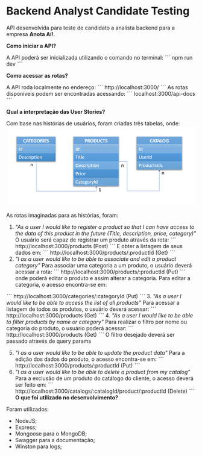 <h1>Backend Analyst Candidate Testing</h1>

  API desenvolvida para teste de candidato a analista backend para a empresa **Anota Aí!**.

<strong>Como iniciar a API?</strong>

  A API poderá ser inicializada utilizando o comando no terminal:
ˋˋˋ
npm run dev
ˋˋˋ

<strong>Como acessar as rotas?</strong>

  A API roda localmente no endereço:
ˋˋˋ
http://localhost:3000/
ˋˋˋ
  As rotas disponíveis podem ser encontradas acessando:
ˋˋˋ
localhost:3000/api-docs
ˋˋˋ

<strong>Qual a interpretação das User Stories?</strong>

  Com base nas histórias de usuários, foram criadas três tabelas, onde:
![Tabelas](src/app/assets/images/tables.png)

  As rotas imaginadas para as histórias, foram:

  1. _"As a user I would like to register a product so that I can have access to the data of this product in the future (Title, description, price, category)"_
    O usuário será capaz de registrar um produto através da rota:
ˋˋˋ
http://localhost:3000/products (Post)
ˋˋˋ
    E obter a listagem de seus dados em:
ˋˋˋ
http://localhost:3000/products/:productId (Get)
ˋˋˋ
  2. _"I as a user would like to be able to associate and edit a product category"_
    Para associar uma categoria a um produto, o usuário deverá acessar a rota:
ˋˋˋ
http://localhost:3000/products/:productId (Put)
ˋˋˋ
onde poderá editar o produto e assim alterar a categoria.
    Para editar a categoria, o acesso encontra-se em:

ˋˋˋ
http://localhost:3000/categories/:categoryId (Put)
ˋˋˋ
  3. _"As a user I would like to be able to access the list of all products"_
  Para acessar a listagem de todos os produtos, o usuário deverá acessar:
ˋˋˋ
http://localhost:3000/products (Get)
ˋˋˋ
  4. _"As a user I would like to be able to filter products by name or category"_
  Para realizar o filtro por nome ou categoria do produto, o usuário poderá acessar:
ˋˋˋ
http://localhost:3000/products (Get)
ˋˋˋ
  O filtro desejado deverá ser passado através de query params

  5. _"I as a user would like to be able to update the product data"_
  Para a edição dos dados do produto, o acesso encontra-se em:
ˋˋˋ
http://localhost:3000/products/:productId (Put)
ˋˋˋ
  6. _"I as a user would like to be able to delete a product from my catalog"_
  Para a exclusão de um produto do catálogo do cliente, o acesso deverá ser feito em:
ˋˋˋ
http://localhost:3000/catalogs/:catalogId/product/:productId (Delete)
ˋˋˋ
<strong>O que foi utilizado no desenvolvimento?</strong>

Foram utilizados:
- NodeJS;
- Express;
- Mongoose para o MongoDB;
- Swagger para a documentação;
- Winston para logs;